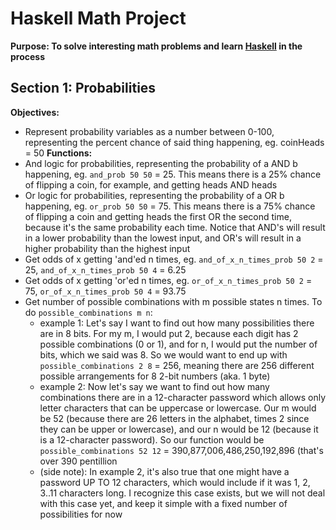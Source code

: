 # Haskell Math Project
**Purpose: To solve interesting math problems and learn [Haskell](https://www.haskell.org) in the process**
## Section 1: Probabilities
**Objectives:**
* Represent probability variables as a number between 0-100, representing the percent chance of said thing happening, eg. coinHeads = 50
**Functions:**
* And logic for probabilities, representing the probability of a AND b happening, eg. `and_prob 50 50` = 25. This means there is a 25% chance of flipping a coin, for example, and getting heads AND heads
* Or logic for probabilities, representing the probability of a OR b happening, eg. `or_prob 50 50` = 75. This means there is a 75% chance of flipping a coin and getting heads the first OR the second time, because it's the same probability each time. Notice that AND's will result in a lower probability than the lowest input, and OR's will result in a higher probability than the highest input
* Get odds of x getting 'and'ed n times, eg. `and_of_x_n_times_prob 50 2` = 25, `and_of_x_n_times_prob 50 4` = 6.25
* Get odds of x getting 'or'ed n times, eg. `or_of_x_n_times_prob 50 2` = 75, `or_of_x_n_times_prob 50 4` = 93.75
* Get number of possible combinations with m possible states n times. To do `possible_combinations m n`:
  * example 1: Let's say I want to find out how many possibilities there are in 8 bits. For my m, I would put 2, because each digit has 2 possible combinations (0 or 1), and for n, I would put the number of bits, which we said was 8. So we would want to end up with `possible_combinations 2 8` = 256, meaning there are 256 different possible arrangements for 8 2-bit numbers (aka. 1 byte)
  * example 2: Now let's say we want to find out how many combinations there are in a 12-character password which allows only letter characters that can be uppercase or lowercase. Our m would be 52 (because there are 26 letters in the alphabet, times 2 since they can be upper or lowercase), and our n would be 12 (because it is a 12-character password). So our function would be `possible_combinations 52 12` = 390,877,006,486,250,192,896 (that's over 390 pentillion
  * (side note): In example 2, it's also true that one might have a password UP TO 12 characters, which would include if it was 1, 2, 3..11 characters long. I recognize this case exists, but we will not deal with this case yet, and keep it simple with a fixed number of possibilities for now
